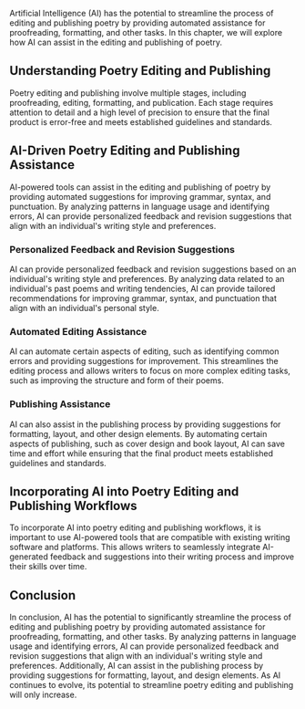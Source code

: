 
Artificial Intelligence (AI) has the potential to streamline the process of editing and publishing poetry by providing automated assistance for proofreading, formatting, and other tasks. In this chapter, we will explore how AI can assist in the editing and publishing of poetry.

Understanding Poetry Editing and Publishing
-------------------------------------------

Poetry editing and publishing involve multiple stages, including proofreading, editing, formatting, and publication. Each stage requires attention to detail and a high level of precision to ensure that the final product is error-free and meets established guidelines and standards.

AI-Driven Poetry Editing and Publishing Assistance
--------------------------------------------------

AI-powered tools can assist in the editing and publishing of poetry by providing automated suggestions for improving grammar, syntax, and punctuation. By analyzing patterns in language usage and identifying errors, AI can provide personalized feedback and revision suggestions that align with an individual's writing style and preferences.

### Personalized Feedback and Revision Suggestions

AI can provide personalized feedback and revision suggestions based on an individual's writing style and preferences. By analyzing data related to an individual's past poems and writing tendencies, AI can provide tailored recommendations for improving grammar, syntax, and punctuation that align with an individual's personal style.

### Automated Editing Assistance

AI can automate certain aspects of editing, such as identifying common errors and providing suggestions for improvement. This streamlines the editing process and allows writers to focus on more complex editing tasks, such as improving the structure and form of their poems.

### Publishing Assistance

AI can also assist in the publishing process by providing suggestions for formatting, layout, and other design elements. By automating certain aspects of publishing, such as cover design and book layout, AI can save time and effort while ensuring that the final product meets established guidelines and standards.

Incorporating AI into Poetry Editing and Publishing Workflows
-------------------------------------------------------------

To incorporate AI into poetry editing and publishing workflows, it is important to use AI-powered tools that are compatible with existing writing software and platforms. This allows writers to seamlessly integrate AI-generated feedback and suggestions into their writing process and improve their skills over time.

Conclusion
----------

In conclusion, AI has the potential to significantly streamline the process of editing and publishing poetry by providing automated assistance for proofreading, formatting, and other tasks. By analyzing patterns in language usage and identifying errors, AI can provide personalized feedback and revision suggestions that align with an individual's writing style and preferences. Additionally, AI can assist in the publishing process by providing suggestions for formatting, layout, and design elements. As AI continues to evolve, its potential to streamline poetry editing and publishing will only increase.
